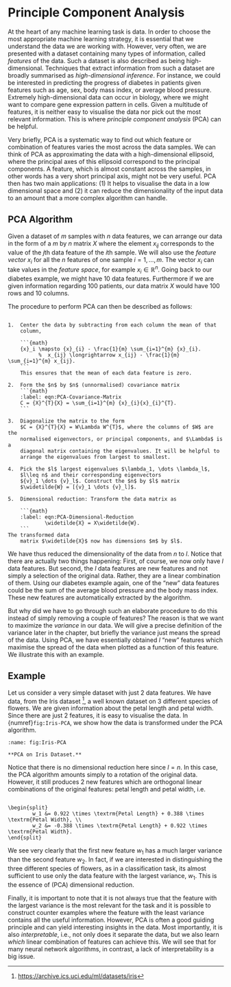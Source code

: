 <!-- Global site tag (gtag.js) - Google Analytics -->

<script async src="https://www.googletagmanager.com/gtag/js?id=G-ZLMLLKHZE0"></script>
<script>
  window.dataLayer = window.dataLayer || [];
  function gtag(){dataLayer.push(arguments);}
  gtag('js', new Date());

  gtag('config', 'G-ZLMLLKHZE0');
</script>
# Principle Component Analysis


At the heart of any machine learning task is data. In order to choose
the most appropriate machine learning strategy, it is essential that we
understand the data we are working with. However, very often, we are
presented with a dataset containing many types of information, called
*features* of the data. Such a dataset is also described as being
high-dimensional. Techniques that extract information from such a
dataset are broadly summarised as *high-dimensional inference*. For
instance, we could be interested in predicting the progress of diabetes
in patients given features such as age, sex, body mass index, or average
blood pressure. Extremely high-dimensional data can occur in biology,
where we might want to compare gene expression pattern in cells. Given a
multitude of features, it is neither easy to visualise the data nor pick
out the most relevant information. This is where *principle component
analysis* (PCA) can be helpful.

Very briefly, PCA is a systematic way to find out which feature or
combination of features varies the most across the data samples. We can
think of PCA as approximating the data with a high-dimensional
ellipsoid, where the principal axes of this ellipsoid correspond to the
principal components. A feature, which is almost constant across the
samples, in other words has a very short principal axis, might not be
very useful. PCA then has two main applications: (1) It helps to
visualise the data in a low dimensional space and (2) it can reduce the
dimensionality of the input data to an amount that a more complex
algorithm can handle.

## PCA Algorithm

Given a dataset of $m$ samples with $n$ data features, we can arrange
our data in the form of a $m$ by $n$ matrix $X$ where the element
$x_{ij}$ corresponds to the value of the $j$th data feature of the $i$th
sample. We will also use the *feature vector* ${x}_i$ for all the $n$
features of one sample $i=1,\ldots,m$. The vector ${x}_i$ can take
values in the *feature space*, for example ${x}_i \in \mathbb{R}^n$.
Going back to our diabetes example, we might have $10$ data features.
Furthermore if we are given information regarding $100$ patients, our
data matrix $X$ would have $100$ rows and $10$ columns.

The procedure to perform PCA can then be described as follows:

```{admonition} Principle Component Analysis

1.  Center the data by subtracting from each column the mean of that
    column,

    ```{math}
	{x}_i \mapsto {x}_{i} - \frac{1}{m} \sum_{i=1}^{m} {x}_{i}.
          %  x_{ij} \longrightarrow x_{ij} - \frac{1}{m} \sum_{i=1}^{m} x_{ij}.
	```
    This ensures that the mean of each data feature is zero.

2.  Form the $n$ by $n$ (unnormalised) covariance matrix
    ```{math}
	:label: eqn:PCA-Covariance-Matrix
	C = {X}^{T}{X} = \sum_{i=1}^{m} {x}_{i}{x}_{i}^{T}.
    ```

3.  Diagonalize the matrix to the form
    $C = {X}^{T}{X} = W\Lambda W^{T}$, where the columns of $W$ are the
    normalised eigenvectors, or principal components, and $\Lambda$ is a
    diagonal matrix containing the eigenvalues. It will be helpful to
    arrange the eigenvalues from largest to smallest.

4.  Pick the $l$ largest eigenvalues $\lambda_1, \dots \lambda_l$,
    $l\leq n$ and their corresponding eigenvectors
    ${v}_1 \dots {v}_l$. Construct the $n$ by $l$ matrix
    $\widetilde{W} = [{v}_1 \dots {v}_l]$.

5.  Dimensional reduction: Transform the data matrix as

    ```{math}
	:label: eqn:PCA-Dimensional-Reduction
            \widetilde{X} = X\widetilde{W}.
    ``` 
The transformed data
    matrix $\widetilde{X}$ now has dimensions $m$ by $l$.
```





We have thus reduced the dimensionality of the data from $n$ to $l$.
Notice that there are actually two things happening: First, of course,
we now only have $l$ data features. But second, the $l$ data features
are new features and not simply a selection of the original data.
Rather, they are a linear combination of them. Using our diabetes
example again, one of the “new” data features could be the sum of the
average blood pressure and the body mass index. These new features are
automatically extracted by the algorithm.

But why did we have to go through such an elaborate procedure to do this
instead of simply removing a couple of features? The reason is that we
want to maximize the *variance* in our data. We will give a precise
definition of the variance later in the chapter, but briefly the
variance just means the spread of the data. Using PCA, we have
essentially obtained $l$ “new” features which maximise the spread of the
data when plotted as a function of this feature. We illustrate this with
an example.

## Example

Let us consider a very simple dataset with just $2$ data features. We
have data, from the Iris dataset [^1], a well known dataset on 3
different species of flowers. We are given information about the petal
length and petal width. Since there are just $2$ features, it is easy to
visualise the data. In {numref}`fig:Iris-PCA`, we show how the data is
transformed under the PCA algorithm.

```{figure} ../../_static/lecture_specific/structuring_data/Iris-PCA.png
:name: fig:Iris-PCA

**PCA on Iris Dataset.**
```

Notice that there is no dimensional reduction here since $l = n$. In
this case, the PCA algorithm amounts simply to a rotation of the
original data. However, it still produces $2$ new features which are
orthogonal linear combinations of the original features: petal length
and petal width, i.e. 

```{math}

\begin{split}
        w_1 &= 0.922 \times \textrm{Petal Length} + 0.388 \times \textrm{Petal Width}, \\
        w_2 &= -0.388 \times \textrm{Petal Length} + 0.922 \times \textrm{Petal Width}.
\end{split}
```

We see very clearly that the first new feature $w_1$
has a much larger variance than the second feature $w_2$. In fact, if we
are interested in distinguishing the three different species of flowers,
as in a classification task, its almost sufficient to use only the data
feature with the largest variance, $w_1$. This is the essence of (PCA)
dimensional reduction.

Finally, it is important to note that it is not always true that the
feature with the largest variance is the most relevant for the task and
it is possible to construct counter examples where the feature with the
least variance contains all the useful information. However, PCA is
often a good guiding principle and can yield interesting insights in the
data. Most importantly, it is also *interpretable*, i.e., not only does
it separate the data, but we also learn *which* linear combination of
features can achieve this. We will see that for many neural network
algorithms, in contrast, a lack of interpretability is a big issue.



[^1]: <https://archive.ics.uci.edu/ml/datasets/iris>